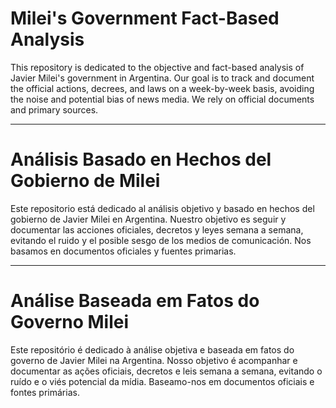
# Milei's Government Fact-Based Analysis

This repository is dedicated to the objective and fact-based analysis of Javier Milei's government in Argentina. Our goal is to track and document the official actions, decrees, and laws on a week-by-week basis, avoiding the noise and potential bias of news media. We rely on official documents and primary sources.

---

# Análisis Basado en Hechos del Gobierno de Milei

Este repositorio está dedicado al análisis objetivo y basado en hechos del gobierno de Javier Milei en Argentina. Nuestro objetivo es seguir y documentar las acciones oficiales, decretos y leyes semana a semana, evitando el ruido y el posible sesgo de los medios de comunicación. Nos basamos en documentos oficiales y fuentes primarias.

---

# Análise Baseada em Fatos do Governo Milei

Este repositório é dedicado à análise objetiva e baseada em fatos do governo de Javier Milei na Argentina. Nosso objetivo é acompanhar e documentar as ações oficiais, decretos e leis semana a semana, evitando o ruído e o viés potencial da mídia. Baseamo-nos em documentos oficiais e fontes primárias.
